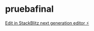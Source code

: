 # pruebafinal

[Edit in StackBlitz next generation editor ⚡️](https://stackblitz.com/~/github.com/AlejandroEG21/pruebafinal)